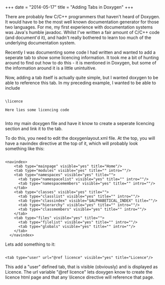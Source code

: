 +++
date = "2014-05-17"
title = "Adding Tabs in Doxygen"
+++

There are probably few C/C++ programmers that haven't heard of Doxygen. It would have to be the most well known documentation generator for those two languages. For me, my first experience with documentation systems was Java's humble javadoc. Whilst I've written a fair amount of C/C++ code (and document'd it), and hadn't really bothered to learn too much of the underlying documentation system.

Recently I was documenting some code I had written and wanted to add a seperate tab to show some licencing information. It took me a bit of hunting around to find out how to do this - it is mentioned in Doxygen, but some of the information around it is a little unintuitive. 

Now, adding a tab itself is actually quite simple, but I wanted doxygen to be able to reference this tab. In my preceding example, I wanted to be able to include 

<pre><code>
\licence

Here lies some licencing code

</code></pre>

Into my main doxygen file and have it know to create a seperate licencing section and link it to the tab.

To do this, you need to edit the doxygenlayout.xml file. At the top, you will have a navindex directive at the top of it, which will probably look something like this:

<pre><code>
&lt;navindex&gt;
    &lt;tab type=&quot;mainpage&quot; visible=&quot;yes&quot; title=&quot;Home&quot;/&gt;
    &lt;tab type=&quot;modules&quot; visible=&quot;yes&quot; title=&quot;&quot; intro=&quot;&quot;/&gt;
    &lt;tab type=&quot;namespaces&quot; visible=&quot;yes&quot; title=&quot;&quot;&gt;
      &lt;tab type=&quot;namespacelist&quot; visible=&quot;yes&quot; title=&quot;&quot; intro=&quot;&quot;/&gt;
      &lt;tab type=&quot;namespacemembers&quot; visible=&quot;yes&quot; title=&quot;&quot; intro=&quot;&quot;/&gt;
    &lt;/tab&gt;
    &lt;tab type=&quot;classes&quot; visible=&quot;yes&quot; title=&quot;&quot;&gt;
      &lt;tab type=&quot;classlist&quot; visible=&quot;yes&quot; title=&quot;&quot; intro=&quot;&quot;/&gt;
      &lt;tab type=&quot;classindex&quot; visible=&quot;$ALPHABETICAL_INDEX&quot; title=&quot;&quot;/&gt; 
      &lt;tab type=&quot;hierarchy&quot; visible=&quot;yes&quot; title=&quot;&quot; intro=&quot;&quot;/&gt;
      &lt;tab type=&quot;classmembers&quot; visible=&quot;yes&quot; title=&quot;&quot; intro=&quot;&quot;/&gt;
    &lt;/tab&gt;
    &lt;tab type=&quot;files&quot; visible=&quot;yes&quot; title=&quot;&quot;&gt;
      &lt;tab type=&quot;filelist&quot; visible=&quot;yes&quot; title=&quot;&quot; intro=&quot;&quot;/&gt;
      &lt;tab type=&quot;globals&quot; visible=&quot;yes&quot; title=&quot;&quot; intro=&quot;&quot;/&gt;
    &lt;/tab&gt;
  &lt;/navindex&gt;
</code></pre>

Lets add something to it:

<pre><code>
&lt;tab type=&quot;user&quot; url=&quot;@ref licence&quot; visible=&quot;yes&quot; title=&quot;Licence&quot;/&gt;
</code></pre>

This add a "user" defined tab, that is visible (obviously) and is displayed as Licence. The url variable "@ref licence" lets doxygen know to create the licence html page and that any \licence directive will reference that page.
